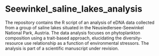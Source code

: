 # Seewinkel_saline_lakes_analysis
The repository contains the R script of an analysis of eDNA data collected from a group of saline lakes situated in the Neusiedlersee-Seewinkel National Park, Austria. The data analysis focuses on phytoplankton composition using a trait-based approach, elucidating the diversity-resource use relationship as a function of environmental stressors. The analysis is part of a scientific manuscript under revision.
